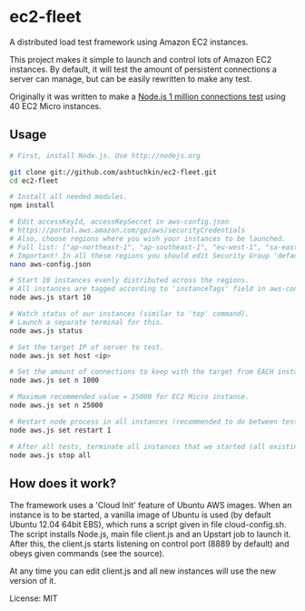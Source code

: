# ec2-fleet

A distributed load test framework using Amazon EC2 instances.

This project makes it simple to launch and control lots of Amazon EC2 instances. By default, 
it will test the amount of persistent connections a server can manage, but can be easily rewritten to make any test.

Originally it was written to make a [Node.js 1 million connections test](https://github.com/ashtuchkin/node-millenium)
using 40 EC2 Micro instances.  

## Usage
```bash
# First, install Node.js. Use http://nodejs.org

git clone git://github.com/ashtuchkin/ec2-fleet.git
cd ec2-fleet

# Install all needed modules.
npm install

# Edit accessKeyId, accessKeySecret in aws-config.json
# https://portal.aws.amazon.com/gp/aws/securityCredentials
# Also, choose regions where you wish your instances to be launched.
# Full list: ["ap-northeast-1", "ap-southeast-1", "eu-west-1", "sa-east-1", "us-east-1", "us-west-1", "us-west-2"]
# Important! In all these regions you should edit Security Group 'default' to open control port 8889 for TCP 0.0.0.0/0 
nano aws-config.json

# Start 10 instances evenly distributed across the regions.
# All instances are tagged according to 'instanceTags' field in aws-config.json.
node aws.js start 10

# Watch status of our instances (similar to 'top' command).
# Launch a separate terminal for this.
node aws.js status

# Set the target IP of server to test.
node aws.js set host <ip>

# Set the amount of connections to keep with the target from EACH instance.
node aws.js set n 1000

# Maximum recommended value = 25000 for EC2 Micro instance.
node aws.js set n 25000

# Restart node process in all instances (recommended to do between tests).
node aws.js set restart 1

# After all tests, terminate all instances that we started (all existing instances are not touched).
node aws.js stop all
```

## How does it work?

The framework uses a 'Cloud Init' feature of Ubuntu AWS images. When an instance is to be started, a vanilla 
image of Ubuntu is used (by default Ubuntu 12.04 64bit EBS), which runs a script given in file cloud-config.sh. 
The script installs Node.js, main file client.js and an Upstart job to launch it. After this, the client.js 
starts listening on control port (8889 by default) and obeys given commands (see the source).

At any time you can edit client.js and all new instances will use the new version of it.

License: MIT






